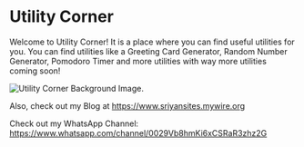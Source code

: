 # Utility Corner

Welcome to Utility Corner! It is a place where you can find useful utilities for you. You can find utilities like a Greeting Card Generator, Random Number Generator, Pomodoro Timer and more utilities with way more utilities coming soon!

![Utility Corner Background Image.](https://res.cloudinary.com/dhhmanp00/image/upload/v1747801258/background_byrufa.jpg "Background Image for Utility Corner.")

Also, check out my Blog at https://www.sriyansites.mywire.org

Check out my WhatsApp Channel: https://www.whatsapp.com/channel/0029Vb8hmKi6xCSRaR3zhz2G
